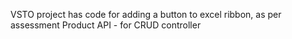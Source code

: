 VSTO project has code for adding a button to excel ribbon, as per assessment 
Product API - for CRUD controller
